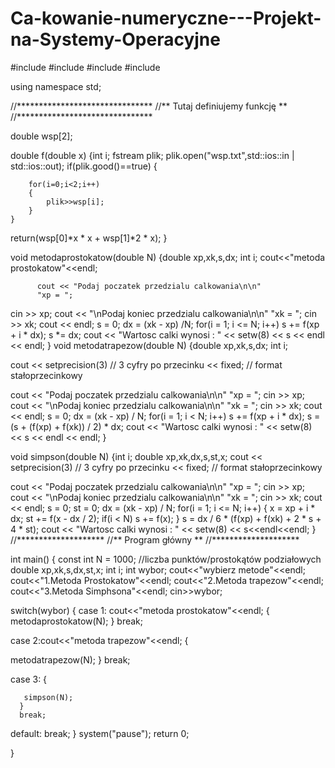 Ca-kowanie-numeryczne---Projekt-na-Systemy-Operacyjne
=====================================================
#include <iomanip>
#include <iostream>
#include <cstdlib>
#include<fstream>

using namespace std;

//*******************************
//** Tutaj definiujemy funkcję **
//*******************************

double wsp[2];

double f(double x)
{int i;
fstream plik;
plik.open("wsp.txt",std::ios::in | std::ios::out);
	if(plik.good()==true)
	{
		

		for(i=0;i<2;i++)
		{
			plik>>wsp[i];
		}
	}
  return(wsp[0]*x * x + wsp[1]*2 * x);
}


void metodaprostokatow(double N)
{double xp,xk,s,dx;
int i;
	 cout<<"metoda prostokatow"<<endl;
	  
		  cout << "Podaj poczatek przedzialu calkowania\n\n"
          "xp = ";

  cin >> xp;
  cout << "\nPodaj koniec przedzialu calkowania\n\n"
          "xk = ";
  cin >> xk;
  cout << endl;
  s  = 0;
  dx = (xk - xp) /N;
  for(i = 1; i <= N; i++) s += f(xp + i * dx);
  s *= dx;
  cout << "Wartosc calki wynosi : " << setw(8) << s
  << endl << endl;
}
void metodatrapezow(double N)
{double xp,xk,s,dx;
	 int i;

  cout << setprecision(3)      // 3 cyfry po przecinku
       << fixed;               // format stałoprzecinkowy

  cout << "Podaj poczatek przedzialu calkowania\n\n"
          "xp = ";
  cin >> xp;
  cout << "\nPodaj koniec przedzialu calkowania\n\n"
          "xk = ";
  cin >> xk;
  cout << endl;
  s  = 0;
  dx = (xk - xp) / N;
  for(i = 1; i < N; i++) s += f(xp + i * dx);
  s = (s + (f(xp) + f(xk)) / 2) * dx;
  cout << "Wartosc calki wynosi : " << setw(8) << s
       << endl << endl;
}

void simpson(double N)
{int i;
double xp,xk,dx,s,st,x;
		  cout << setprecision(3)      // 3 cyfry po przecinku
       << fixed;               // format stałoprzecinkowy

  cout << "Podaj poczatek przedzialu calkowania\n\n"
          "xp = ";
  cin >> xp;
  cout << "\nPodaj koniec przedzialu calkowania\n\n"
          "xk = ";
  cin >> xk;
  cout << endl;
  s  = 0; st = 0;
  dx = (xk - xp) / N;
  for(i = 1; i <= N; i++)
  {
    x = xp + i * dx;
    st += f(x - dx / 2);
    if(i < N) s += f(x);
  }
  s = dx / 6 * (f(xp) + f(xk) + 2 * s + 4 * st);
  cout << "Wartosc calki wynosi : " << setw(8) << s<<endl<<endl;
}
//********************
//** Program główny **
//********************

int main()
{
  const int N = 1000; //liczba punktów/prostokątów podziałowych
  double xp,xk,s,dx,st,x;
  int i;
  int wybor;
  cout<<"wybierz metode"<<endl;
  cout<<"1.Metoda Prostokatow"<<endl;
  cout<<"2.Metoda trapezow"<<endl;
  cout<<"3.Metoda Simphsona"<<endl;
  cin>>wybor;

  switch(wybor)
  {
  case 1: cout<<"metoda prostokatow"<<endl;
	  {
		  metodaprostokatow(N);
	  }
	  break;

  case 2:cout<<"metoda trapezow"<<endl;
	  {
		  
 metodatrapezow(N);
	  }
	  break;

  case 3:
	  {
	
       simpson(N);
	  }
	  break;


  default:
	  break;
  }
  system("pause");
  return 0;
  
} 
